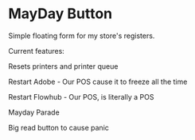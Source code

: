 # MayDay Button
Simple floating form for my store's registers.

Current features:

Resets printers and printer queue

Restart Adobe - Our POS cause it to freeze all the time

Restart Flowhub - Our POS, is literally a POS

Mayday Parade

Big read button to cause panic
